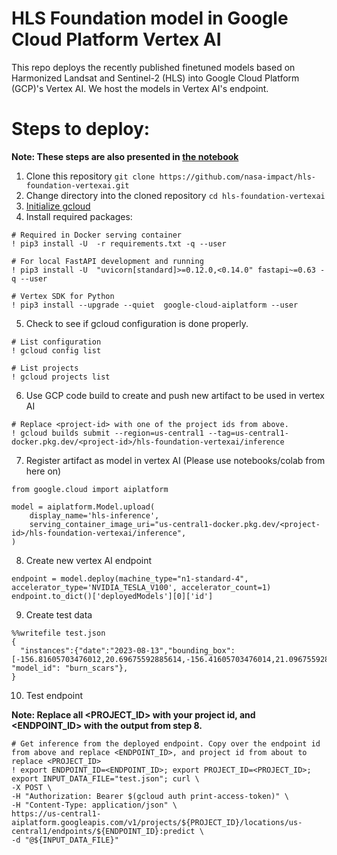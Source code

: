 <!---- Provide an overview of what is being achieved in this repo ----> 
# HLS Foundation model in Google Cloud Platform Vertex AI

This repo deploys the recently published finetuned models based on Harmonized Landsat and Sentinel-2 (HLS) into Google Cloud Platform (GCP)'s Vertex AI. We host the models in Vertex AI's endpoint.

# Steps to deploy:

**Note: These steps are also presented in [the notebook](notebooks/IMPACT_SERVIR_HLS_FM_Customer_Container_G4G.ipynb)**

1. Clone this repository `git clone https://github.com/nasa-impact/hls-foundation-vertexai.git`
2. Change directory into the cloned repository `cd hls-foundation-vertexai`
3. [Initialize gcloud](https://cloud.google.com/sdk/docs/initializing)
4. Install required packages:
```
# Required in Docker serving container
! pip3 install -U  -r requirements.txt -q --user

# For local FastAPI development and running
! pip3 install -U  "uvicorn[standard]>=0.12.0,<0.14.0" fastapi~=0.63 -q --user

# Vertex SDK for Python
! pip3 install --upgrade --quiet  google-cloud-aiplatform --user
```
5. Check to see if gcloud configuration is done properly.
```
# List configuration
! gcloud config list

# List projects
! gcloud projects list
```
6. Use GCP code build to create and push new artifact to be used in vertex AI
```
# Replace <project-id> with one of the project ids from above.
! gcloud builds submit --region=us-central1 --tag=us-central1-docker.pkg.dev/<project-id>/hls-foundation-vertexai/inference
```
7. Register artifact as model in vertex AI (Please use notebooks/colab from here on)
```
from google.cloud import aiplatform

model = aiplatform.Model.upload(
    display_name='hls-inference',
    serving_container_image_uri="us-central1-docker.pkg.dev/<project-id>/hls-foundation-vertexai/inference",
)
```
8. Create new vertex AI endpoint
```
endpoint = model.deploy(machine_type="n1-standard-4", accelerator_type='NVIDIA_TESLA_V100', accelerator_count=1)
endpoint.to_dict()['deployedModels'][0]['id']
```
9. Create test data
```
%%writefile test.json
{
  "instances":{"date":"2023-08-13","bounding_box":[-156.81605703476012,20.69675592885614,-156.41605703476014,21.096755928856137], "model_id": "burn_scars"},
}

```
10. Test endpoint

**Note: Replace all <PROJECT_ID> with your project id, and <ENDPOINT_ID> with the output from step 8.**

```
# Get inference from the deployed endpoint. Copy over the endpoint id from above and replace <ENDPOINT_ID>, and project id from about to replace <PROJECT_ID>
! export ENDPOINT_ID=<ENDPOINT_ID>; export PROJECT_ID=<PROJECT_ID>; export INPUT_DATA_FILE="test.json"; curl \
-X POST \
-H "Authorization: Bearer $(gcloud auth print-access-token)" \
-H "Content-Type: application/json" \
https://us-central1-aiplatform.googleapis.com/v1/projects/${PROJECT_ID}/locations/us-central1/endpoints/${ENDPOINT_ID}:predict \
-d "@${INPUT_DATA_FILE}"
```
